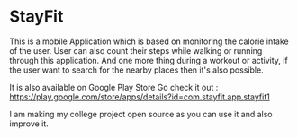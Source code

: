 # StayFit
This is a mobile Application which is based on monitoring the calorie intake of the user. 
User can also count their steps while walking or running through this application. 
And one more thing during a workout or activity, if the user want to search for the nearby places then it's also possible.

It is also available on Google Play Store Go check it out : https://play.google.com/store/apps/details?id=com.stayfit.app.stayfit1

I am making my college project open source as you can use it and also improve it.
